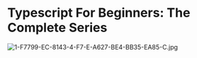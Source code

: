 # Typescript For Beginners: The Complete Series 

![1-F7799-EC-8143-4-F7-E-A627-BE4-BB35-EA85-C.jpg](https://postimg.cc/ykMZ44v0)
